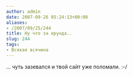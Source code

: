 ```yaml
---
author: admin
date: 2007-09-26 05:24:13+00:00
aliases:
- /2007/09/25/244
title: Ну что за ерунда..
slug: 244
tags:
- Всякая всячина
---
```


... чуть зазевался и твой сайт уже поломали. :-/
